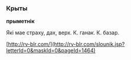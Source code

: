 ### Крыты
**прыметнік**

Які мае страху, дах, верх. К. ганак. К. базар.

<a rel="author">[http://rv-blr.com/](http://rv-blr.com/slounik.jsp?letterId=0&maskId=0&pageId=1464)</a>
